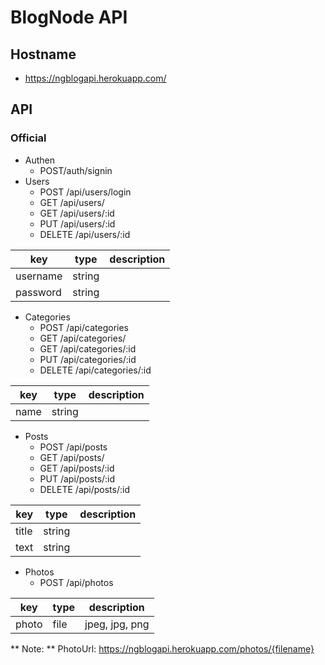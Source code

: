 # BlogNode API
## Hostname
* https://ngblogapi.herokuapp.com/
## API
### Official
* Authen
  * POST/auth/signin
* Users
  * POST /api/users/login
  * GET /api/users/
  * GET /api/users/:id
  * PUT /api/users/:id
  * DELETE /api/users/:id
  
| key |	type | description |
| --- | --- | --- |
| username | string |  |
| password | string |  |

* Categories
  * POST /api/categories
  * GET /api/categories/
  * GET /api/categories/:id
  * PUT /api/categories/:id
  * DELETE /api/categories/:id
  
| key |	type | description |
| --- | --- | --- |
| name | string |  |


* Posts
  * POST /api/posts
  * GET /api/posts/
  * GET /api/posts/:id
  * PUT /api/posts/:id
  * DELETE /api/posts/:id
  
| key |	type | description |
| --- | --- | --- |
| title | string |  |
| text | string |  |

* Photos
  * POST /api/photos
 
| key |	type | description |
| --- | --- | --- |
| photo | file | jpeg, jpg, png |

** Note: ** PhotoUrl: https://ngblogapi.herokuapp.com/photos/{filename}
